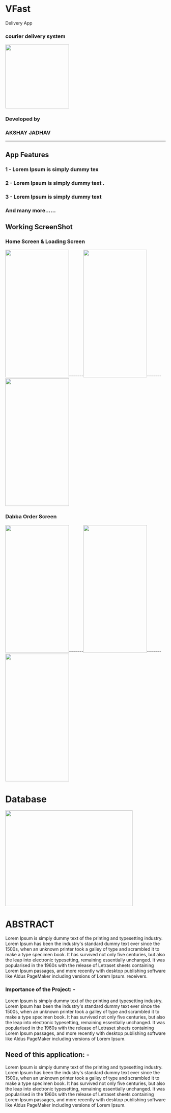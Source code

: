 # VFast
Delivery App

### courier delivery system

<img src="https://i.ibb.co/nCwyhCB/logofd.jpg" height="200" width="200">

### Developed by 
### AKSHAY JADHAV 
                                       
----------------------------------------------------------------------------------------------------------------------------------

## App Features

### 1 - Lorem Ipsum is simply dummy tex
### 2 - Lorem Ipsum is simply dummy text .
### 3 - Lorem Ipsum is simply dummy text

### And many more......


## Working ScreenShot

### Home Screen & Loading Screen
<img src="https://i.ibb.co/rpbkDJB/loadingpage.jpg" height="400" width="200">-------<img src="https://i.ibb.co/TtNDkf5/mainpage.jpg" height="400" width="200">-------<img src="https://i.ibb.co/RzBxfYK/profilepage.jpg" height="400" width="200">

### Dabba Order Screen
<img src="https://i.ibb.co/dm0Whd7/loginpage.jpg" height="400" width="200">-------<img src="https://i.ibb.co/ZB0j9LR/addorder.jpg" height="400" width="200">-------<img src="https://i.ibb.co/bWhdxVS/myorder.jpg" height="400" width="200">


# Database 

<img src="https://cdn-media-1.freecodecamp.org/images/0*CPTNvq87xG-sUGdx.png" height="300" width="400">



# ABSTRACT 
Lorem Ipsum is simply dummy text of the printing and typesetting industry. Lorem Ipsum has been the industry's standard dummy text ever since the 1500s, when an unknown printer took a galley of type and scrambled it to make a type specimen book. It has survived not only five centuries, but also the leap into electronic typesetting, remaining essentially unchanged. It was popularised in the 1960s with the release of Letraset sheets containing Lorem Ipsum passages, and more recently with desktop publishing software like Aldus PageMaker including versions of Lorem Ipsum. receivers. 


### Importance of the Project: -
Lorem Ipsum is simply dummy text of the printing and typesetting industry. Lorem Ipsum has been the industry's standard dummy text ever since the 1500s, when an unknown printer took a galley of type and scrambled it to make a type specimen book. It has survived not only five centuries, but also the leap into electronic typesetting, remaining essentially unchanged. It was popularised in the 1960s with the release of Letraset sheets containing Lorem Ipsum passages, and more recently with desktop publishing software like Aldus PageMaker including versions of Lorem Ipsum.


## Need of this application: -
Lorem Ipsum is simply dummy text of the printing and typesetting industry. Lorem Ipsum has been the industry's standard dummy text ever since the 1500s, when an unknown printer took a galley of type and scrambled it to make a type specimen book. It has survived not only five centuries, but also the leap into electronic typesetting, remaining essentially unchanged. It was popularised in the 1960s with the release of Letraset sheets containing Lorem Ipsum passages, and more recently with desktop publishing software like Aldus PageMaker including versions of Lorem Ipsum.

